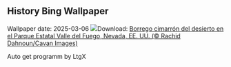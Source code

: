 ## History Bing Wallpaper
Wallpaper date: 2025-03-06
![](https://www.bing.com/th?id=OHR.NevadaBigHorns_ES-ES6947397352_UHD.jpg&w=1000)Download: [Borrego cimarrón del desierto en el Parque Estatal Valle del Fuego, Nevada, EE. UU. (© Rachid Dahnoun/Cavan Images)](https://www.bing.com/th?id=OHR.NevadaBigHorns_ES-ES6947397352_UHD.jpg)

Auto get programm by LtgX
